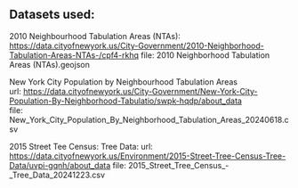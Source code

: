 ## Datasets used:

2010 Neighbourhood Tabulation Areas (NTAs):
https://data.cityofnewyork.us/City-Government/2010-Neighborhood-Tabulation-Areas-NTAs-/cpf4-rkhq
file: 2010 Neighborhood Tabulation Areas (NTAs).geojson  

New York City Population by Neighbourhood Tabulation Areas  
url: https://data.cityofnewyork.us/City-Government/New-York-City-Population-By-Neighborhood-Tabulatio/swpk-hqdp/about_data  
file: New_York_City_Population_By_Neighborhood_Tabulation_Areas_20240618.csv  

2015 Street Tee Census: Tree Data:
url: https://data.cityofnewyork.us/Environment/2015-Street-Tree-Census-Tree-Data/uvpi-gqnh/about_data
file: 2015_Street_Tree_Census_-_Tree_Data_20241223.csv

